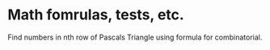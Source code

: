 # Math fomrulas, tests, etc.
Find numbers in nth row of Pascals Triangle using formula for combinatorial.
